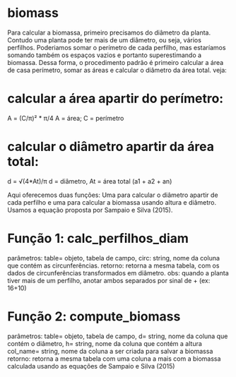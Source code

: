 # biomass


Para calcular a biomassa, primeiro precisamos do diâmetro da planta. Contudo uma planta pode ter mais de um diâmetro, ou seja, vários perfilhos. 
Poderiamos somar o perímetro de cada perfilho, mas estaríamos somando também os espaços vazios e portanto superestimando a biomassa. Dessa forma, o 
procedimento padrão é primeiro calcular a área de casa perímetro, somar as áreas e calcular o diâmetro da área total. veja:

# calcular a área apartir do perímetro:
A = (C/π)² * π/4 
A = área; C = perímetro

# calcular o diâmetro apartir da área total:
d = √(4*At)/π
d = diâmetro, At = área total (a1 + a2 + an)

Aqui oferecemos duas funções: Uma para calcular o diâmetro apartir de cada perfilho e uma para calcular a biomassa usando altura e diâmetro. 
Usamos a equação proposta por Sampaio e Silva (2015). 

# Função 1: calc_perfilhos_diam
parâmetros: table= objeto, tabela de campo, circ: string, nome da coluna que contém as circunferências.
retorno: retorna a mesma tabela, com os dados de circunferências transformados em diâmetro.
obs: quando a planta tiver mais de um perfilho, anotar ambos separados por sinal de + (ex: 16+10)

# Função 2: compute_biomass
parâmetros: table= objeto, tabela de campo, d= string, nome da coluna que contém o diâmetro, h= string, nome da coluna que contém a altura
col_name= string, nome da coluna a ser criada para salvar a biomassa 
retorno: retorna a mesma tabela com uma coluna a mais com a biomassa calculada usando as equações de Sampaio e Silva (2015)



